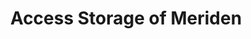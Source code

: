 ---
title: "Access Storage of Meriden"
url: /meriden/access-storage-of-meriden/
shop: storage rental
---